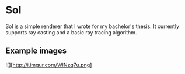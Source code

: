 # Sol

Sol is a simple renderer that I wrote for my bachelor's thesis. It currently supports ray casting and a basic ray tracing algorithm.

## Example images

![][http://i.imgur.com/WINzq7u.png]
